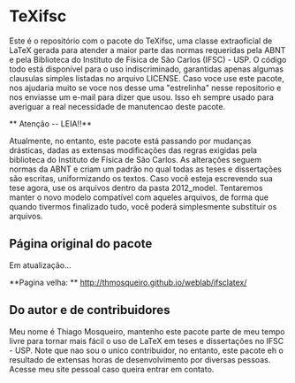 TeXifsc
=======


Este é o repositório com o pacote do TeXifsc, uma classe extraoficial
de LaTeX gerada para atender a maior parte das normas requeridas pela
ABNT e pela Biblioteca do Instituto de Física de São Carlos (IFSC) -
USP. O código todo está disponível para o uso indiscriminado,
garantidas apenas algumas clausulas simples listadas no arquivo
LICENSE. Caso voce use este pacote, nos ajudaria muito se voce nos
desse uma "estrelinha" nesse repositorio e nos enviasse um e-mail para
dizer que usou. Isso eh sempre usado para averiguar a real necessidade
de manutencao deste pacote.


** Atenção -- LEIA!!**

Atualmente, no entanto, este pacote está passando por mudanças
drásticas, dadas as extensas modificações das regras exigidas pela
biblioteca do Instituto de Física de São Carlos. As alterações seguem
normas da ABNT e criam um padrão no qual todas as teses e dissertações
são escritas, uniformizando os textos. Caso você esteja escrevendo sua
tese agora, use os arquivos dentro da pasta 2012_model. Tentaremos
manter o novo modelo compatível com aqueles arquivos, de forma que
quando tivermos finalizado tudo, você poderá simplesmente substituir
os arquivos.


## Página original do pacote

Em atualização...

**Pagina velha: ** http://thmosqueiro.github.io/weblab/ifsclatex/


## Do autor e de contribuidores

Meu nome é Thiago Mosqueiro, mantenho este pacote parte de meu tempo
livre para tornar mais fácil o uso de LaTeX em teses e dissertações no
IFSC - USP. Note que nao sou o unico contribuidor, no entanto, este
pacote eh o resultado de extensas horas de desenvolvimento por
diversas pessoas. Acesse meu site pessoal caso queira entrar em
contato.
